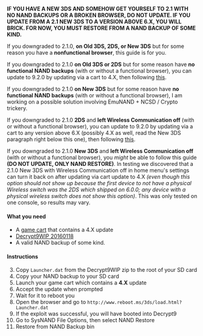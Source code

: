 **IF YOU HAVE A NEW 3DS AND SOMEHOW GET YOURSELF TO 2.1 WITH NO NAND BACKUPS OR A BROKEN BROWSER, DO NOT UPDATE. IF YOU UPDATE FROM A 2.1 NEW 3DS TO A VERSION ABOVE 6.X, YOU WILL BRICK. FOR NOW, YOU MUST RESTORE FROM A NAND BACKUP OF SOME KIND.**

If you downgraded to 2.1.0, **on Old 3DS, 2DS, or New 3DS** but for some reason you have a **nonfunctional browser**, this guide is for you.

If you downgraded to 2.1.0 **on Old 3DS or 2DS** but for some reason have **no functional NAND backups** (with or without a functional browser), you can update to 9.2.0 by updating via a cart to 4.X, then following [this](https://github.com/Plailect/Guide/wiki/9.2.0-Update).

If you downgraded to 2.1.0 **on New 3DS** but for some reason have **no functional NAND backups** (with or without a functional browser), I am working on a possible solution involving EmuNAND + NCSD / Crypto trickery.

If you downgraded to 2.1.0 **2DS** and **left Wireless Communication off** (with or without a functional browser), you can update to 9.2.0 by updating via a cart to any version above 6.X (possibly 4.X as well, read the New 3DS paragraph right below this one), then following [this](https://github.com/Plailect/Guide/wiki/9.2.0-Update).

If you downgraded to 2.1.0 **New 3DS** and **left Wireless Communication off** (with or without a functional browser), you *might* be able to follow this guide **(DO NOT UPDATE, ONLY NAND RESTORE)**. In testing we discovered that a 2.1.0 New 3DS with Wireless Communication off in home menu's settings can turn it back on after updating via cart update to 4.X *(even though this option should not show up because the first device to not have a physical Wireless switch was the 2DS which shipped on 6.0.0; any device with a physical wireless switch does not show this option)*. This was only tested on one console, so results may vary.

#### What you need

* A [game cart](http://www.3dsdb.com/) that contains a 4.X update
* [Decrypt9WIP 20160118](https://github.com/d0k3/Decrypt9WIP/releases/tag/20160118)
* A valid NAND backup of some kind. 

#### Instructions

3. Copy `Launcher.dat` from the Decrypt9WIP zip to the root of your SD card
4. Copy your NAND backup to your SD card
6. Launch your game cart which contains a **4.X** update
7. Accept the update when prompted
8. Wait for it to reboot you
9. Open the browser and go to `http://www.reboot.ms/3ds/load.html?Launcher.dat`
10. If the exploit was successful, you will have booted into Decrypt9
11. Go to SysNAND File Options, then select NAND Restore
12. Restore from NAND Backup bin